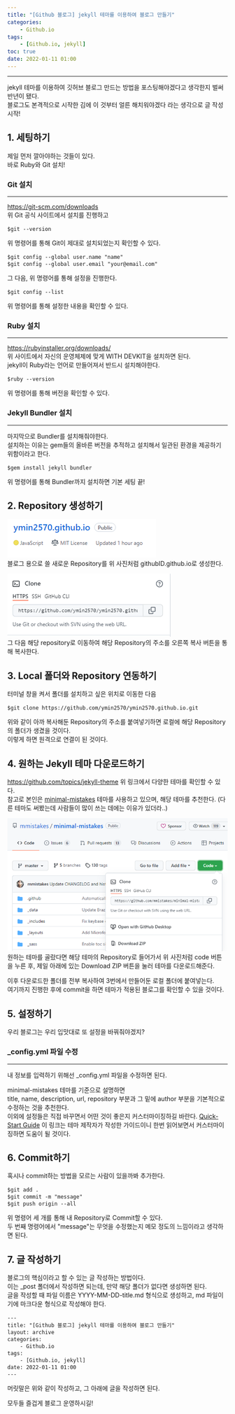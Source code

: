 ```yaml
---
title: "[Github 블로그] jekyll 테마를 이용하여 블로그 만들기"
categories: 
    - Github.io
tags: 
    - [Github.io, jekyll]
toc: true
date: 2022-01-11 01:00
---
```

------------------

jekyll 테마를 이용하여 깃허브 블로그 만드는 방법을 포스팅해야겠다고 생각한지 벌써 반년이 됐다.  
블로그도 본격적으로 시작한 김에 이 것부터 얼른 해치워야겠다 라는 생각으로 글 작성 시작!

## 1. 세팅하기
제일 먼저 깔아야하는 것들이 있다.  
바로 Ruby와 Git 설치!  

### Git 설치
-------------------
<https://git-scm.com/downloads>  
위 Git 공식 사이트에서 설치를 진행하고  
```
$git --version
```
위 명령어를 통해 Git이 제대로 설치되었는지 확인할 수 있다.  

```
$git config --global user.name "name"
$git config --global user.email "your@email.com"
```
그 다음, 위 명령어를 통해 설정을 진행한다.  

```
$git config --list
```
위 명령어를 통해 설정한 내용을 확인할 수 있다.

### Ruby 설치
--------------------
<https://rubyinstaller.org/downloads/>  
위 사이트에서 자신의 운영체제에 맞게 WITH DEVKIT을 설치하면 된다.  
jekyll이 Ruby라는 언어로 만들어져서 반드시 설치해야한다.
```
$ruby --version
```
위 명령어를 통해 버전을 확인할 수 있다.  

### Jekyll Bundler 설치
-------------------
마지막으로 Bundler를 설치해줘야한다.  
설치하는 이유는 gem들의 올바른 버전을 추적하고 설치해서 일관된 환경을 제공하기 위함이라고 한다.  
```
$gem install jekyll bundler
```
위 명령어를 통해 Bundler까지 설치하면 기본 세팅 끝!  

## 2. Repository 생성하기
![image](/assets/images/blog/repos.PNG)  
블로그 용으로 쓸 새로운 Repository를 위 사진처럼 githubID.github.io로 생성한다.  
 
![image](/assets/images/blog/blog_link.PNG)  
그 다음 해당 repository로 이동하여 해당 Repository의 주소를 오른쪽 복사 버튼을 통해 복사한다.  

## 3. Local 폴더와 Repository 연동하기
터미널 창을 켜서 폴더를 설치하고 싶은 위치로 이동한 다음
```
$git clone https://github.com/ymin2570/ymin2570.github.io.git
```
위와 같이 아까 복사해둔 Repository의 주소를 붙여넣기하면 로컬에 해당 Repository의 폴더가 생겼을 것이다.  
이렇게 하면 원격으로 연결이 된 것이다.  

## 4. 원하는 Jekyll 테마 다운로드하기
<https://github.com/topics/jekyll-theme>
위 링크에서 다양한 테마를 확인할 수 있다.  
참고로 본인은 [minimal-mistakes](https://github.com/mmistakes/minimal-mistakes) 테마를 사용하고 있으며, 해당 테마를 추천한다. (다른 테마도 써봤는데 사람들이 많이 쓰는 데에는 이유가 있더라..)  

![image](/assets/images/blog/minimal.PNG)  
원하는 테마를 골랐다면 해당 테마의 Repository로 들어가서 위 사진처럼 code 버튼을 누른 후, 제일 아래에 있는 Download ZIP 버튼을 눌러 테마를 다운로드해준다.  

이후 다운로드한 폴더를 전부 복사하여 3번에서 만들어둔 로컬 폴더에 붙여넣는다.  
여기까지 진행한 후에 commit을 하면 테마가 적용된 블로그를 확인할 수 있을 것이다.

## 5. 설정하기
우리 블로그는 우리 입맛대로 또 설정을 바꿔줘야겠지?

### _config.yml 파일 수정
------------------
내 정보를 입력하기 위해선 _config.yml 파일을 수정하면 된다.  

minimal-mistakes 테마를 기준으로 설명하면  
title, name, description, url, repository 부분과 그 밑에 author 부분을 기본적으로 수정하는 것을 추천한다.  
이외에 설정들은 직접 바꾸면서 어떤 것이 좋은지 커스터마이징하길 바란다.
[Quick-Start Guide](https://mmistakes.github.io/minimal-mistakes/docs/quick-start-guide/) 이 링크는 테마 제작자가 작성한 가이드이니 한번 읽어보면서 커스터마이징하면 도움이 될 것이다.

## 6. Commit하기
혹시나 commit하는 방법을 모르는 사람이 있을까봐 추가한다.  
```
$git add .
$git commit -m "message"
$git push origin --all
```
위 명령어 세 개를 통해 내 Repository로 Commit할 수 있다.  
두 번째 명령어에서 "message"는 무엇을 수정했는지 메모 정도의 느낌이라고 생각하면 된다.  

## 7. 글 작성하기
블로그의 핵심이라고 할 수 있는 글 작성하는 방법이다.  
이는 _post 폴더에서 작성하면 되는데, 만약 해당 폴더가 없다면 생성하면 된다.  
글을 작성할 때 파일 이름은 YYYY-MM-DD-title.md 형식으로 생성하고, md 파일이기에 마크다운 형식으로 작성해야 한다.    
```
---
title: "[Github 블로그] jekyll 테마를 이용하여 블로그 만들기"
layout: archive
categories: 
    - Github.io
tags: 
    - [Github.io, jekyll]
date: 2022-01-11 01:00
---
```
머릿말은 위와 같이 작성하고, 그 아래에 글을 작성하면 된다.

모두들 즐겁게 블로그 운영하시길!